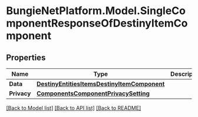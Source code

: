 # BungieNetPlatform.Model.SingleComponentResponseOfDestinyItemComponent
## Properties

Name | Type | Description | Notes
------------ | ------------- | ------------- | -------------
**Data** | [**DestinyEntitiesItemsDestinyItemComponent**](DestinyEntitiesItemsDestinyItemComponent.md) |  | [optional] 
**Privacy** | [**ComponentsComponentPrivacySetting**](ComponentsComponentPrivacySetting.md) |  | [optional] 

[[Back to Model list]](../README.md#documentation-for-models) [[Back to API list]](../README.md#documentation-for-api-endpoints) [[Back to README]](../README.md)

